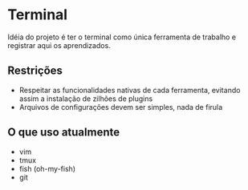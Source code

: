# Terminal

Idéia do projeto é ter o terminal como única ferramenta de trabalho e registrar aqui os aprendizados.

## Restrições

- Respeitar as funcionalidades nativas de cada ferramenta, evitando assim a instalação de zilhões de plugins
- Arquivos de configurações devem ser simples, nada de firula

## O que uso atualmente
- vim
- tmux
- fish (oh-my-fish)
- git



